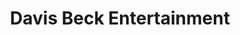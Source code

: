 ---
title: "Davis Beck Entertainment"
url: /cottage-grove/davis-beck-entertainment/
shop: Allgemein
---